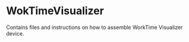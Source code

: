 # WokTimeVisualizer
 Contains files and instructions on how to assemble WorkTime Visualizer device.
